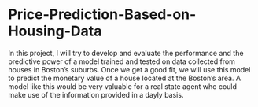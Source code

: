 # Price-Prediction-Based-on-Housing-Data
In this project, I will try to develop and evaluate the performance and the predictive power of a model trained and tested on data collected from houses in Boston’s suburbs.
Once we get a good fit, we will use this model to predict the monetary value of a house located at the Boston’s area.
A model like this would be very valuable for a real state agent who could make use of the information provided in a dayly basis.
